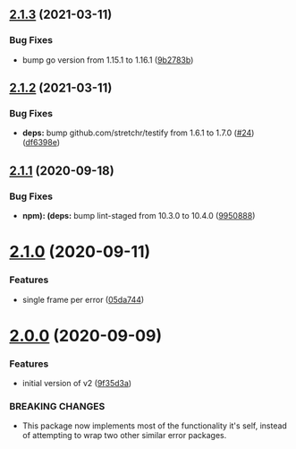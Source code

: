 ## [2.1.3](https://github.com/brad-jones/goerr/compare/v2.1.2...v2.1.3) (2021-03-11)


### Bug Fixes

* bump go version from 1.15.1 to 1.16.1 ([9b2783b](https://github.com/brad-jones/goerr/commit/9b2783bae54faed1becdfff9fdb425dc083c32eb))

## [2.1.2](https://github.com/brad-jones/goerr/compare/v2.1.1...v2.1.2) (2021-03-11)


### Bug Fixes

* **deps:** bump github.com/stretchr/testify from 1.6.1 to 1.7.0 ([#24](https://github.com/brad-jones/goerr/issues/24)) ([df6398e](https://github.com/brad-jones/goerr/commit/df6398e644d68858256a65f79f8b91f34f4a6753))

## [2.1.1](https://github.com/brad-jones/goerr/compare/v2.1.0...v2.1.1) (2020-09-18)


### Bug Fixes

* **npm): (deps:** bump lint-staged from 10.3.0 to 10.4.0 ([9950888](https://github.com/brad-jones/goerr/commit/9950888231eee22e3f88bd35167b03c4f805c74c))

# [2.1.0](https://github.com/brad-jones/goerr/compare/v2.0.0...v2.1.0) (2020-09-11)


### Features

* single frame per error ([05da744](https://github.com/brad-jones/goerr/commit/05da744b5c7a5f25c0f9167ac8b13dceafa7b877))

# [2.0.0](https://github.com/brad-jones/goerr/compare/v1.0.0...v2.0.0) (2020-09-09)


### Features

* initial version of v2 ([9f35d3a](https://github.com/brad-jones/goerr/commit/9f35d3a4f9af59830701df78c8a40130f2450294))


### BREAKING CHANGES

* This package now implements most of the functionality it's self, instead of attempting to wrap two other similar error packages.

